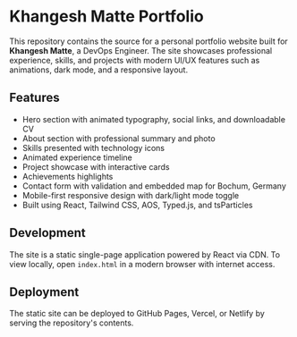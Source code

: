 # Khangesh Matte Portfolio

This repository contains the source for a personal portfolio website built for **Khangesh Matte**, a DevOps Engineer. The site showcases professional experience, skills, and projects with modern UI/UX features such as animations, dark mode, and a responsive layout.

## Features

- Hero section with animated typography, social links, and downloadable CV
- About section with professional summary and photo
- Skills presented with technology icons
- Animated experience timeline
- Project showcase with interactive cards
- Achievements highlights
- Contact form with validation and embedded map for Bochum, Germany
- Mobile-first responsive design with dark/light mode toggle
- Built using React, Tailwind CSS, AOS, Typed.js, and tsParticles

## Development

The site is a static single-page application powered by React via CDN.
To view locally, open `index.html` in a modern browser with internet access.

## Deployment

The static site can be deployed to GitHub Pages, Vercel, or Netlify by serving the repository's contents.
